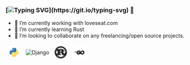 ### [![Typing SVG](https://readme-typing-svg.demolab.com/?lines=Code.+Collaborate.+Conquer.+Welcome,+friend!)](https://git.io/typing-svg) 👋

- 🔭 I’m currently working with loveseat.com
- 🌱 I’m currently learning Rust
- 👯 I’m looking to collaborate on any freelancing/open source projects.


<p float="left">
<img style="padding:5px;" align="center" alt="Python" width="35px" src="https://raw.githubusercontent.com/github/explore/80688e429a7d4ef2fca1e82350fe8e3517d3494d/topics/python/python.png"/>
<img style="padding:5px;" align="center" alt="Django" width="35px" src="https://avatars.githubusercontent.com/u/27804"/>
<img style="padding:5px;" align="center" alt="Rust" width="35px" src="https://raw.githubusercontent.com/github/explore/80688e429a7d4ef2fca1e82350fe8e3517d3494d/topics/rust/rust.png"/>
<img style="padding:5px;" align="center" alt="Go" width="35px" src="https://raw.githubusercontent.com/github/explore/80688e429a7d4ef2fca1e82350fe8e3517d3494d/topics/go/go.png"/>

</p>
